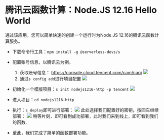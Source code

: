 # 腾讯云函数计算：Node.JS 12.16 Hello World

通过该应用，您可以简单快速的创建一个运行时为Node.JS 12.16的腾讯云函数计算服务。

- 下载命令行工具：`npm install -g @serverless-devs/s`

- 配置账号信息，以腾讯云为例。
    1. 获取账号信息： https://console.cloud.tencent.com/cam/capi
        ![](https://images.serverlessfans.com/scf-tencent/tencent-start-secret.jpg)
    2. 通过`s config add`进行项目配置
        ![](https://images.serverlessfans.com/scf-tencent/tencent-config.jpg)
- 初始化一个模版项目：`s init nodejs1216-http -p tencent`
    ![](https://images.serverlessfans.com/s-tool/zh/start-4.jpg)
- 进入项目：`cd nodejs1216-http`
- 执行：`s deploy`即可进行部署：
    ![](https://images.serverlessfans.com/s-tool/zh/start-6.jpg)
    此处选择我们配置好的密钥，按回车继续部署：
    ![](https://images.serverlessfans.com/s-tool/zh/start-5.jpg)
    稍等片刻，即可看到成功部署，此时我们来到线上，即可看到我们的函数.
- 至此，我们完成了简单的函数部署功能。